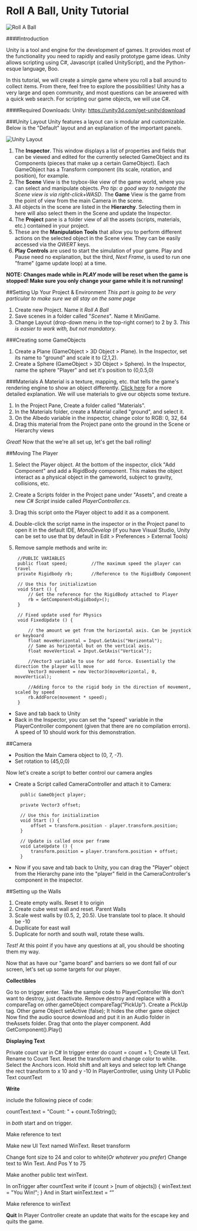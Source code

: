 # Roll A Ball, Unity Tutorial
![Roll A Ball](http://i.imgur.com/2PcxbWz.gif)

####Introduction

Unity is a tool and engine for the development of games. It provides most of the functionality you need to rapidly and easily prototype game ideas. Unity allows scripting using C#, Javascript (called UnityScript), and the Python-esque language, Boo.

In this tutorial, we will create a simple game where you roll a ball around to collect items. From there, feel free to explore the possibilities! Unity has a very large and open community, and most questions can be answered with a quick web search. For scripting our game objects, we will use C#.

####Required Downloads: 
Unity: https://unity3d.com/get-unity/download

###Unity Layout
Unity features a layout can is modular and customizable. Below is the "Default" layout and an explanation of the important panels.

![Unity Layout](http://i.imgur.com/9aCt2rK.png)

1. The **Inspector**. This window displays a list of properties and fields that can be viewed and edited for the currently selected GameObject and its Components (pieces that make up a certain GameObject). Each GameObject has a Transform component (its scale, rotation, and position), for example.
2. The **Scene** View is the toybox-like view of the game world, where you can select and manipulate objects. _Pro tip: a good way to navigate the Scene view is via right-click+WASD_. The **Game** View is the game from the point of view from the main Camera in the scene.
3. All objects in the scene are listed in the **Hierarchy**. Selecting them in here will also select them in the Scene and update the Inspector.
4. The **Project** pane is a folder view of all the assets (scripts, materials, etc.) contained in your project. 
5. These are the **Manipulation Tools** that allow you to perform different actions on the selected object in the Scene view. They can be easily accessed via the _QWERT_ keys.
6. **Play Controls** are used to start the simulation of your game. Play and Pause need no explanation, but the third, _Next Frame_, is used to run one "frame" (game update loop) at a time.

**NOTE: Changes made while in _PLAY_ mode will be reset when the game is stopped! Make sure you only change your game while it is not running!**

##Setting Up Your Project & Environment
_This part is going to be very particular to make sure we all stay on the same page_

1. Create new Project. Name it *Roll A Ball*
2. Save scenes in a folder called "_Scenes_". Name it MiniGame.
3. Change Layout (drop-down menu in the top-right corner) to 2 by 3. _This is easier to work with, but not mandatory._

###Creating some GameObjects
1. Create a Plane (GameObject > 3D Object > Plane). In the Inspector, set its name to "ground" and scale it to (2,1,2).
2. Create a Sphere (GameObject > 3D Object > Sphere). In the Inspector, name the sphere "Player" and set it's position to (0,0.5,0)

###Materials
A Material is a texture, mapping, etc. that tells the game's rendering engine to show an object differently. [Click here](http://gametextures.com/blog/2014/02/10/a-beginners-guide-to-video-game-materials/) for a more detailed explanation. We will use materials to give our objects some texture.

1. In the Project Pane, Create a folder called "Materials". 
2. In the Materials folder, create a Material called "ground", and select it.
3. On the Albedo variable in the inspector, change color to RGB: 0, 32, 64
4. Drag this material from the Project pane onto the ground in the Scene or Hierarchy views

*Great*! Now that the we're all set up, let's get the ball rolling!

##Moving The Player
1. Select the Player object. At the bottom of the inspector, click "Add Component" and add a RigidBody component. This makes the object interact as a physical object in the gameworld, subject to gravity, collisions, etc.
2. Create a Scripts folder in the Project pane under "Assets", and create a new _C# Script_ inside called _PlayerController.cs_.
3. Drag this script onto the Player object to add it as a component.
4. Double-click the script name in the inspector or in the Project panel to open it in the default IDE, _MonoDevelop_ (if you have Visual Studio, Unity can be set to use that by default in Edit > Preferences > External Tools)
4. Remove sample methods and write in:

        //PUBLIC VARIABLES
        public float speed;         //The maximum speed the player can travel
        private Rigidbody rb;       //Reference to the RigidBody Component
        
        // Use this for initialization
        void Start () {
            // Get the reference for the RigidBody attached to Player
            rb = GetComponent<Rigidbody>();
        }
        
        // Fixed update used for Physics
        void FixedUpdate () {
        
            // the amount we get from the horizontal axis. Can be joystick or keyboard
            float moveHorizontal = Input.GetAxis("Horizontal");
            // Same as horizontal but on the vertical axis.
            float moveVertical = Input.GetAxis("Vertical");
            
            //Vector3 variable to use for add force. Essentially the direction the player will move
            Vector3 movement = new Vector3(moveHorizontal, 0, moveVertical);
            
            //Adding force to the rigid body in the direction of movement, scaled by speed
            rb.AddForce(movement * speed);
        }

* Save and tab back to Unity
* Back in the Inspector, you can set the "speed" variable in the PlayerController component (given that there are no compilation errors). A speed of 10 should work for this demonstration.

##Camera

* Position the Main Camera object to (0, 7, -7).
* Set rotation to (45,0,0)

Now let's create a script to better control our camera angles
* Create a Script called CameraController and attach it to Camera:

        public GameObject player;
        
        private Vector3 offset;
        
        // Use this for initialization
        void Start () {
            offset = transform.position - player.transform.position;
        }
        
        // Update is called once per frame
        void LateUpdate () {
            transform.position = player.transform.position + offset;
        }

* Now if you save and tab back to Unity, you can drag the "Player" object from the Hierarchy pane into the "player" field in the CameraController's component in the inspector.

##Setting up the Walls

1. Create empty walls. Reset it to origin
2. Create cube west wall and reset. Parent Walls
3. Scale west walls by (0.5, 2, 20.5). Use translate tool to place. It should be -10
4. Dupllicate for east wall
5. Duplicate for north and south wall, rotate these walls.

_Test!_  At this point if you have any questions at all, you should be shooting them my way.

Now that as have our "game board" and barriers so we dont fall of our screen, let's set up some targets for our player.

**Collectibles**

Go to on trigger enter. Take the sample code to PlayerController
We don’t want to destroy, just deactivate. 
Remove destroy and replace with a compareTag on other.gameObject 
compareTag(“PickUp”). Create a PickUp tag.
Other game Object setActive (false);
It hides the other game object  
Now find the audio source download and put it in an Audio folder in theAssets folder. Drag that onto the player component. Add GetComponent<AudioSource>().Play()

**Displaying Text**

Private count var in C#
In trigger enter do count = count + 1;
Create UI Text. Rename to Count Text. Reset the transform and change color to white.
Select the Anchors icon. Hold shift and alt keys and select top left
Change the rect transform to x 10 and y -10
In PlayerController, using Unity UI
Public Text countText

**Write**

include the following piece of code:

countText.text = "Count: " + count.ToString();

in *both* start and on trigger.

Make reference to text

Make new UI Text named WinText. Reset transform

Change font size to 24 and color to white(_Or whatever you prefer_)
Change text to Win Text. And Pos Y to 75

Make another public text winText.

In onTrigger after countText write
if (count > [num of objects]) {
                winText.text = "You Win!";
            }
And in Start winText.text = “”

Make reference to winText

**Quit**
In Player Controller create an update that waits for the escape key and quits the game.




























